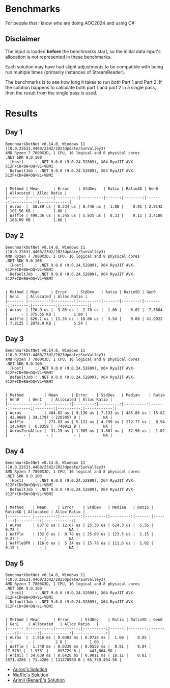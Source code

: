 # Benchmarks
For people that I know who are doing AOC2024 and using C#

## Disclaimer
The input is loaded **before** the benchmarks start, so the initial data input's allocation is not represented in these benchmarks.

Each solution may have had slight adjustments to be compatible with being run multiple times (primarily instances of StreamReader).

The benchmarks is to see how long it takes to run *both* Part 1 and Part 2. If the solution happens to calculate both part 1 and part 2 in a single pass, then the result from the single pass is used.

# Results

## Day 1

```
BenchmarkDotNet v0.14.0, Windows 11 (10.0.22631.4460/23H2/2023Update/SunValley3)
AMD Ryzen 7 7800X3D, 1 CPU, 16 logical and 8 physical cores
.NET SDK 9.0.100
  [Host]     : .NET 9.0.0 (9.0.24.52809), X64 RyuJIT AVX-512F+CD+BW+DQ+VL+VBMI
  DefaultJob : .NET 9.0.0 (9.0.24.52809), X64 RyuJIT AVX-512F+CD+BW+DQ+VL+VBMI


| Method | Mean      | Error    | StdDev   | Ratio | RatioSD | Gen0   | Allocated | Alloc Ratio |
|------- |----------:|---------:|---------:|------:|--------:|-------:|----------:|------------:|
| Auros  |  58.89 us | 0.534 us | 0.446 us |  1.00 |    0.01 | 2.0142 | 101.56 KB |        1.00 |
| Waffle | 490.36 us | 6.345 us | 5.935 us |  8.33 |    0.11 | 3.4180 | 168.09 KB |        1.66 |
```

## Day 2

```
BenchmarkDotNet v0.14.0, Windows 11 (10.0.22631.4460/23H2/2023Update/SunValley3)
AMD Ryzen 7 7800X3D, 1 CPU, 16 logical and 8 physical cores
.NET SDK 9.0.100
  [Host]     : .NET 9.0.0 (9.0.24.52809), X64 RyuJIT AVX-512F+CD+BW+DQ+VL+VBMI
  DefaultJob : .NET 9.0.0 (9.0.24.52809), X64 RyuJIT AVX-512F+CD+BW+DQ+VL+VBMI


| Method | Mean     | Error    | StdDev   | Ratio | RatioSD | Gen0    | Gen1   | Allocated | Alloc Ratio |
|------- |---------:|---------:|---------:|------:|--------:|--------:|-------:|----------:|------------:|
| Auros  | 176.9 us |  3.05 us |  2.70 us |  1.00 |    0.02 |  7.5684 |      - | 375.55 KB |        1.00 |
| Waffle | 626.1 us | 11.35 us | 10.06 us |  3.54 |    0.08 | 41.9922 | 7.8125 | 2078.8 KB |        5.54 |
```

## Day 3

```
BenchmarkDotNet v0.14.0, Windows 11 (10.0.22631.4460/23H2/2023Update/SunValley3)
AMD Ryzen 7 7800X3D, 1 CPU, 16 logical and 8 physical cores
.NET SDK 9.0.100
  [Host]     : .NET 9.0.0 (9.0.24.52809), X64 RyuJIT AVX-512F+CD+BW+DQ+VL+VBMI
  DefaultJob : .NET 9.0.0 (9.0.24.52809), X64 RyuJIT AVX-512F+CD+BW+DQ+VL+VBMI


| Method         | Mean      | Error    | StdDev   | Median    | Ratio | Gen0    | Gen1    | Allocated | Alloc Ratio |
|--------------- |----------:|---------:|---------:|----------:|------:|--------:|--------:|----------:|------------:|
| Auros          | 484.82 us | 9.136 us | 7.133 us | 485.86 us | 15.82 | 42.9688 | 34.1797 | 2205057 B |          NA |
| Waffle         | 273.83 us | 5.131 us | 4.799 us | 272.77 us |  8.94 | 14.6484 |  6.8359 |  740912 B |          NA |
| AurosZeroAlloc |  31.15 us | 1.309 us | 3.861 us |  32.96 us |  1.02 |       - |       - |         - |          NA |
```

## Day 4

```
BenchmarkDotNet v0.14.0, Windows 11 (10.0.22631.4460/23H2/2023Update/SunValley3)
AMD Ryzen 7 7800X3D, 1 CPU, 16 logical and 8 physical cores
.NET SDK 9.0.100
  [Host]     : .NET 9.0.0 (9.0.24.52809), X64 RyuJIT AVX-512F+CD+BW+DQ+VL+VBMI
  DefaultJob : .NET 9.0.0 (9.0.24.52809), X64 RyuJIT AVX-512F+CD+BW+DQ+VL+VBMI


| Method    | Mean     | Error    | StdDev   | Median   | Ratio | RatioSD | Allocated | Alloc Ratio |
|---------- |---------:|---------:|---------:|---------:|------:|--------:|----------:|------------:|
| Auros     | 637.0 us | 12.67 us | 25.30 us | 624.3 us |  5.56 |    0.72 |         - |          NA |
| Waffle    | 132.0 us |  8.78 us | 25.89 us | 123.5 us |  1.15 |    0.27 |         - |          NA |
| Waffle0PR | 116.6 us |  5.34 us | 15.76 us | 111.6 us |  1.02 |    0.19 |         - |          NA |
```

## Day 5

```
BenchmarkDotNet v0.14.0, Windows 11 (10.0.22631.4460/23H2/2023Update/SunValley3)
AMD Ryzen 7 7800X3D, 1 CPU, 16 logical and 8 physical cores
.NET SDK 9.0.100
  [Host]     : .NET 9.0.0 (9.0.24.52809), X64 RyuJIT AVX-512F+CD+BW+DQ+VL+VBMI
  DefaultJob : .NET 9.0.0 (9.0.24.52809), X64 RyuJIT AVX-512F+CD+BW+DQ+VL+VBMI


| Method | Mean      | Error     | StdDev    | Ratio | RatioSD | Gen0      | Gen1    | Allocated   | Alloc Ratio   |
|------- |----------:|----------:|----------:|------:|--------:|----------:|--------:|------------:|--------------:|
| Auros  |  1.916 ms | 0.0383 ms | 0.0728 ms |  1.00 |    0.05 |         - |       - |         2 B |          1.00 |
| Waffle |  1.740 ms | 0.0339 ms | 0.0558 ms |  0.91 |    0.04 |   17.5781 |  1.9531 |    895729 B |    447,864.50 |
| Arimil | 34.639 ms | 0.6428 ms | 0.9011 ms | 18.11 |    0.81 | 2571.4286 | 71.4286 | 131478989 B | 65,739,494.50 |
```

* [Auros's Solution](github.com/Auros/AOC2024/blob/main/src/Day05/Program.cs)
* [Waffle's Solution](https://github.com/GiantWaffleCode/AoC2024/blob/master/Day05/Program.cs)
* [Arimil (Renari)'s Solution](https://github.com/Renari/AoC2024/blob/master/5/Program.cs)